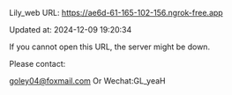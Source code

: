 Lily_web URL: https://ae6d-61-165-102-156.ngrok-free.app

Updated at: 2024-12-09 19:20:34

If you cannot open this URL, the server might be down.

Please contact: 

goley04@foxmail.com Or Wechat:GL_yeaH